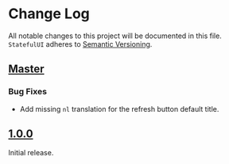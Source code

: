 # Change Log

All notable changes to this project will be documented in this file.
`StatefulUI` adheres to [Semantic Versioning](http://semver.org/).

## [Master](https://github.com/appwise-labs/StatefulUI)

### Bug Fixes

* Add missing `nl` translation for the refresh button default title.

## [1.0.0](https://github.com/appwise-labs/StatefulUI/releases/tag/1.0.0)

Initial release.
